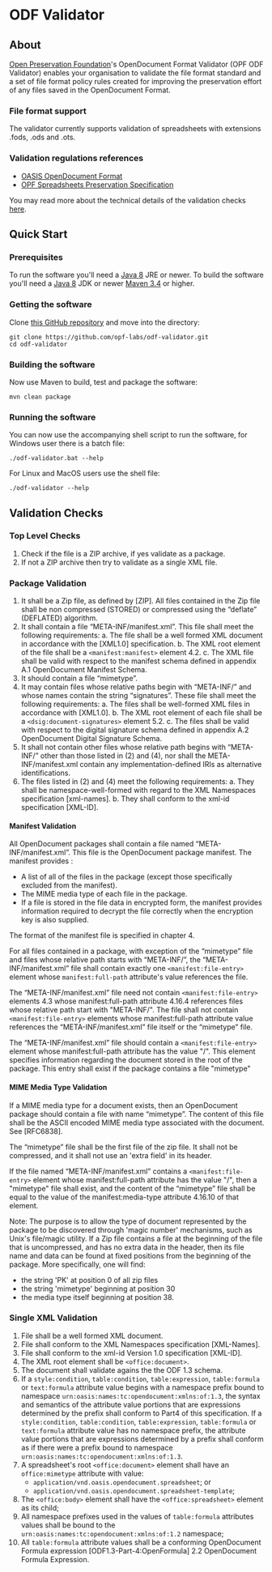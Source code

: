 # ODF Validator

## About

[Open Preservation Foundation](https://openpreservation.org/)'s OpenDocument Format Validator (OPF ODF Validator) enables your organisation to validate the file format standard and a set of file format policy rules created for improving the preservation effort of any files saved in the OpenDocument Format.

### File format support

The validator currently supports validation of spreadsheets with extensions .fods, .ods and .ots.

### Validation regulations references

* [OASIS OpenDocument Format](https://www.oasis-open.org/committees/tc_home.php?wg_abbrev=office)
* [OPF Spreadsheets Preservation Specification](https://github.com/opf-labs/Spreadsheets-Preservation-Specification)

You may read more about the technical details of the validation checks [here](#validation-checks).


## Quick Start

### Prerequisites

To run the software you'll need a [Java 8](https://www.java.com/en/download/manual.jsp) JRE or newer.
To build the software you'll need a [Java 8](https://www.oracle.com/java/technologies/downloads/#java17) JDK or newer [Maven 3.4](https://maven.apache.org/download.cgi) or higher.

### Getting the software

Clone [this GitHub repository](https://github.com/opf-labs/odf-validator.git) and move into the directory:

```shell
git clone https://github.com/opf-labs/odf-validator.git
cd odf-validator
```

### Building the software

Now use Maven to build, test and package the software:

```shell
mvn clean package
```

### Running the software

You can now use the accompanying shell script to run the software, for Windows user there is a batch file:

```shell
./odf-validator.bat --help
```

For Linux and MacOS users use the shell file:

```shell
./odf-validator --help
```

## Validation Checks

### Top Level Checks

1. Check if the file is a ZIP archive, if yes validate as a package.
2. If not a ZIP archive then try to validate as a single XML file.

### Package Validation

1. It shall be a Zip file, as defined by [ZIP]. All files contained in the Zip file shall be non compressed (STORED) or compressed using the “deflate” (DEFLATED) algorithm.
2. It shall contain a file “META-INF/manifest.xml”. This file shall meet the following requirements:
  a. The file shall be a well formed XML document in accordance with the [XML1.0] specification.
  b. The XML root element of the file shall be a `<manifest:manifest>` element 4.2.
  c. The XML file shall be valid with respect to the manifest schema defined in appendix A.1 OpenDocument Manifest Schema.
3. It should contain a file “mimetype”.
4. It may contain files whose relative paths begin with “META-INF/” and whose names contain the string “signatures”. These file shall meet the following requirements:
  a. The files shall be well-formed XML files in accordance with [XML1.0].
  b. The XML root element of each file shall be a `<dsig:document-signatures>` element 5.2.
  c. The files shall be valid with respect to the digital signature schema defined in appendix A.2 OpenDocument Digital Signature Schema.
5. It shall not contain other files whose relative path begins with “META-INF/” other than those listed in (2) and (4), nor shall the META-INF/manifest.xml contain any implementation-defined IRIs as alternative identifications.
6. The files listed in (2) and (4) meet the following requirements:
  a. They shall be namespace-well-formed with regard to the XML Namespaces specification [xml-names].
  b. They shall conform to the xml-id specification [XML-ID].

#### Manifest Validation

All OpenDocument packages shall contain a file named “META-INF/manifest.xml”. This file is the OpenDocument package manifest. The manifest provides :

- A list of all of the files in the package (except those specifically excluded from the manifest).
- The MIME media type of each file in the package.
- If a file is stored in the file data in encrypted form, the manifest provides information required to decrypt the file correctly when the encryption key is also supplied.

The format of the manifest file is specified in chapter 4.

For all files contained in a package, with exception of the “mimetype” file and files whose relative path starts with “META-INF/”, the “META-INF/manifest.xml” file shall contain exactly one `<manifest:file-entry>` element whose `manifest:full-path` attribute's value references the file.

The “META-INF/manifest.xml” file need not contain `<manifest:file-entry>` elements 4.3 whose manifest:full-path attribute 4.16.4 references files whose relative path start with "META-INF/". The file shall not contain `<manifest:file-entry>` elements whose manifest:full-path attribute value references the “META-INF/manifest.xml” file itself or the “mimetype” file.

The “META-INF/manifest.xml” file should contain a `<manifest:file-entry>` element whose manifest:full-path attribute has the value "/". This element specifies information regarding the document stored in the root of the package. This entry shall exist if the package contains a file "mimetype"

#### MIME Media Type Validation

If a MIME media type for a document exists, then an OpenDocument package should contain a file with name “mimetype”. The content of this file shall be the ASCII encoded MIME media type associated with the document. See [RFC6838].

The “mimetype” file shall be the first file of the zip file. It shall not be compressed, and it shall not use an 'extra field' in its header.

If the file named “META-INF/manifest.xml” contains a `<manifest:file-entry>` element whose manifest:full-path attribute has the value "/", then a "mimetype" file shall exist, and the content of the “mimetype” file shall be equal to the value of the manifest:media-type attribute 4.16.10 of that element.

Note: The purpose is to allow the type of document represented by the package to be discovered through 'magic number' mechanisms, such as Unix's file/magic utility. If a Zip file contains a file at the beginning of the file that is uncompressed, and has no extra data in the header, then its file name and data can be found at fixed positions from the beginning of the package. More specifically, one will find:

- the string 'PK' at position 0 of all zip files
- the string 'mimetype' beginning at position 30
- the media type itself beginning at position 38.

### Single XML Validation

1. File shall be a well formed XML document.
2. File shall conform to the XML Namespaces specification [XML-Names].
3. File shall conform to the xml-id Version 1.0 specification [XML-ID].
4. The XML root element shall be `<office:document>`.
5. The document shall validate agains the the ODF 1.3 schema.
6. If a `style:condition`, `table:condition`, `table:expression`, `table:formula` or `text:formula` attribute value begins with a namespace prefix bound to namespace  `urn:oasis:names:tc:opendocument:xmlns:of:1.3`, the syntax and semantics of the attribute value portions that are expressions determined by the prefix shall conform to Part4 of this specification. If a `style:condition`, `table:condition`, `table:expression`, `table:formula` or `text:formula` attribute value has no namespace prefix, the attribute value portions that are expressions determined by a prefix shall conform as if there were a prefix bound to namespace `urn:oasis:names:tc:opendocument:xmlns:of:1.3`.
7. A spreadsheet's root `<office:document>` element shall have an `office:mimetype` attribute with value:
   - `application/vnd.oasis.opendocument.spreadsheet`; or
   - `application/vnd.oasis.opendocument.spreadsheet-template`;
8. The `<office:body>` element shall have the `<office:spreadsheet>` element as its child;
9. All namespace prefixes used in the values of `table:formula` attributes values shall be bound to the `urn:oasis:names:tc:opendocument:xmlns:of:1.2` namespace;
10. All `table:formula` attribute values shall be a conforming OpenDocument Formula expression [ODF1.3-Part-4:OpenFormula] 2.2 OpenDocument Formula Expression.

